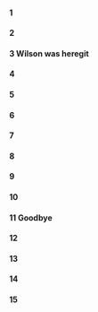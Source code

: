 #### 1
#### 2

#### 3 Wilson was heregit 
#### 4
#### 5
#### 6
#### 7
#### 8
#### 9
#### 10
#### 11 Goodbye 
#### 12
#### 13
#### 14
#### 15